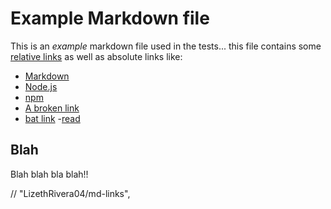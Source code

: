 # Example Markdown file

This is an _example_ markdown file used in the tests... this file contains some
[relative links](#blah) as well as absolute links like:

- [Markdown](https://es.wikipedia.org/wiki/Markdown)
- [Node.js](https://nodejs.org/es/)
- [npm](https://www.npmjs.com/)
- [A broken link](http://this-should-not-work.local/oh/my/god)
- [bat link](https://www.appleasadfffd.com/mx/)
-[read](C:\Users\liza\Desktop\CDMX009-Data-Lovers)
## Blah

Blah blah bla blah!!

 // "LizethRivera04/md-links",